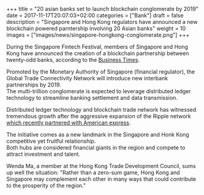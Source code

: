 +++
title = "20 asian banks set to launch blockchain conglomerate by 2019"
date = 2017-11-17T20:07:03+02:00
categories = ["Bank"]
draft = false
description = "Singapore and Hong Kong regulators have announced a new blockchain powered parntership involving 20 Asian banks"
weight = 10
images = ["images/news/singapore-hongkong-conglomerate.png"]
+++

During the Singapore Fintech Festival, members of Singapore and Hong Kong have announced the creation of a blockchain partnership between twenty-odd banks, according to the [Business Times](http://www.businesstimes.com.sg/government-economy/20-banks-likely-to-join-frenemy-trade-pact-between-hong-kong-and-singapore).

Promoted by the Monetary Authority of Singapore (financial regulator), the Global Trade Connectivity Network will introduce new interbank partnerships by 2019.  
The multi-trillion conglomerate is expected to leverage distributed ledger technology to streamline banking settlement and data transmission.

Distributed ledger technology and blockchain trade network has witnessed tremendous growth after the aggressive expansion of the Ripple network [which recently partnered with American express](http://fortune.com/2017/11/16/amex-payments-ripple-blockchain/).

The initiative comes as a new landmark in the Singapore and Honk Kong competitive yet fruitful relationship.  
Both hubs are considered financial giants in the region and compete to attract investment and talent. 

Wenda Ma, a member at the Hong Kong Trade Development Council, sums up well the situation: "Rather than a zero-sum game, Hong Kong and Singapore may complement each other in many ways that could contribute to the prosperity of the region."
